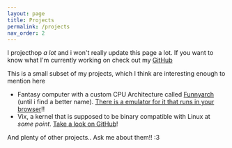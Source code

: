 ```yaml
---
layout: page
title: Projects
permalink: /projects
nav_order: 2
---
```


I projecthop _a lot_ and i won't really update this page a lot. If you want to know what I'm currently working on check out my [GitHub](https://github.com/theverygaming)

This is a small subset of my projects, which I think are interesting enough to mention here

- Fantasy computer with a custom CPU Architecture called [Funnyarch](https://github.com/theverygaming/funnyarch) (until i find a better name). [There is a emulator for it that runs in your browser](/projects/funnyarch.html)!!
- Vix, a kernel that is supposed to be binary compatible with Linux at _some point_. [Take a look on GitHub](https://github.com/theverygaming/vix)!

And plenty of other projects.. Ask me about them!! :3

